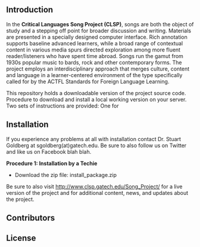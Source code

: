## Introduction
In the **Critical Languages Song Project (CLSP)**, songs are both the object of study and a stepping off point for broader discussion and writing. Materials are presented in a specially designed computer interface. Rich annotation supports baseline advanced learners, while a broad range of contextual content in various media spurs directed exploration among more fluent reader/listeners who have spent time abroad. Songs run the gamut from 1930s popular music to bards, rock and other contemporary forms. The project employs an interdisciplinary approach that merges culture, content and language in a learner-centered environment of the type specifically called for by the ACTFL Standards for Foreign Language Learning.

This repository holds a downloadable version of the project source code. Procedure to download and install a local working version on your server. Two sets of instructions are provided: One for 

## Installation
If you experience any problems at all with installation contact Dr. Stuart Goldberg at sgoldberg(at)gatech.edu. Be sure to also follow us on Twitter and like us on Facebook blah blah.

**Procedure 1: Installation by a Techie**
* Download the zip file: install_package.zip

Be sure to also visit http://www.clsp.gatech.edu/Song_Project/ for a live version of the project and for additional content, news, and updates about the project.

## Contributors

## License
